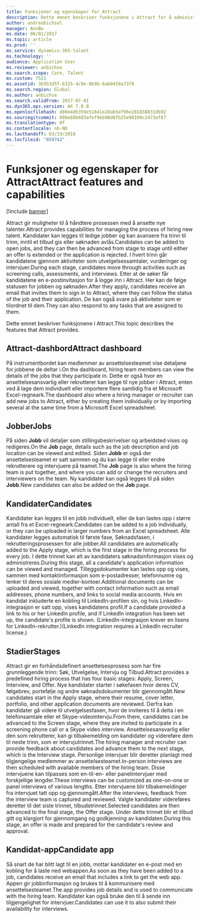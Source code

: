 ```yaml
---
title: Funksjoner og egenskaper for Attract
description: Dette emnet beskriver funksjonene i Attract for å administrere prosessen med å ansette nye talenter.
author: andreabichsel
manager: AnnBe
ms.date: 08/01/2017
ms.topic: article
ms.prod: ''
ms.service: dynamics-365-talent
ms.technology: ''
audience: Application User
ms.reviewer: anbichse
ms.search.scope: Core, Talent
ms.custom: 7521
ms.assetid: 3b953d5f-6325-4c9e-8b9b-6ab0458a73f8
ms.search.region: Global
ms.author: anbichse
ms.search.validFrom: 2017-07-01
ms.dyn365.ops.version: AX 7.0.0
ms.openlocfilehash: d80e4d6359e51841e28ab5ef96e281838831db92
ms.sourcegitcommit: 608e68b603afef9eb98d8fb25e90109c2473ef87
ms.translationtype: HT
ms.contentlocale: nb-NO
ms.lasthandoff: 03/19/2019
ms.locfileid: "859742"
---
```

# <a name="attract-features-and-capabilities"></a><span data-ttu-id="0ad5d-103">Funksjoner og egenskaper for Attract</span><span class="sxs-lookup"><span data-stu-id="0ad5d-103">Attract features and capabilities</span></span>

[!include [banner](includes/banner.md)]

<span data-ttu-id="0ad5d-104">Attract gir muligheter til å håndtere prosessen med å ansette nye talenter.</span><span class="sxs-lookup"><span data-stu-id="0ad5d-104">Attract provides capabilities for managing the process of hiring new talent.</span></span> <span data-ttu-id="0ad5d-105">Kandidater kan legges til ledige jobber og kan avansere fra trinn til trinn, inntil et tilbud gis eller søknaden avlås.</span><span class="sxs-lookup"><span data-stu-id="0ad5d-105">Candidates can be added to open jobs, and they can then be advanced from stage to stage until either an offer is extended or the application is rejected.</span></span> <span data-ttu-id="0ad5d-106">I hvert trinn går kandidatene gjennom aktiviteter som utvelgelsessamtaler, vurderinger og intervjuer.</span><span class="sxs-lookup"><span data-stu-id="0ad5d-106">During each stage, candidates move through activities such as screening calls, assessments, and interviews.</span></span> <span data-ttu-id="0ad5d-107">Etter at de søker får kandidatene en e-postinvitasjon for å logge inn i Attract. Her kan de følge statusen for jobben og søknaden.</span><span class="sxs-lookup"><span data-stu-id="0ad5d-107">After they apply, candidates receive an email that invites them to sign in to Attract, where they can follow the status of the job and their application.</span></span> <span data-ttu-id="0ad5d-108">De kan også svare på aktiviteter som er tilordnet til dem.</span><span class="sxs-lookup"><span data-stu-id="0ad5d-108">They can also respond to any tasks that are assigned to them.</span></span>

<span data-ttu-id="0ad5d-109">Dette emnet beskriver funksjonene i Attract.</span><span class="sxs-lookup"><span data-stu-id="0ad5d-109">This topic describes the features that Attract provides.</span></span>

## <a name="attract-dashboard"></a><span data-ttu-id="0ad5d-110">Attract-dashbord</span><span class="sxs-lookup"><span data-stu-id="0ad5d-110">Attract dashboard</span></span>
<span data-ttu-id="0ad5d-111">På instrumentbordet kan medlemmer av ansettelsesteamet vise detaljene for jobbene de deltar i.</span><span class="sxs-lookup"><span data-stu-id="0ad5d-111">On the dashboard, hiring team members can view the details of the jobs that they participate in.</span></span> <span data-ttu-id="0ad5d-112">Dette er også hvor en ansettelsesansvarlig eller rekrutterer kan legge til nye jobber i Attract, enten ved å lage dem individuelt eller importere flere samtidig fra et Microsoft Excel-regneark.</span><span class="sxs-lookup"><span data-stu-id="0ad5d-112">The dashboard also where a hiring manager or recruiter can add new jobs to Attract, either by creating them individually or by importing several at the same time from a Microsoft Excel spreadsheet.</span></span>

## <a name="jobs"></a><span data-ttu-id="0ad5d-113">Jobber</span><span class="sxs-lookup"><span data-stu-id="0ad5d-113">Jobs</span></span>
<span data-ttu-id="0ad5d-114">På siden **Jobb** vil detaljer som stillingsbeskrivelser og arbeidsted vises og redigeres.</span><span class="sxs-lookup"><span data-stu-id="0ad5d-114">On the **Job** page, details such as the job description and job location can be viewed and edited.</span></span> <span data-ttu-id="0ad5d-115">Siden **Jobb** er også der ansettelsesteamet er satt sammen og du kan legge til eller endre rekrutterere og intervjuere på teamet.</span><span class="sxs-lookup"><span data-stu-id="0ad5d-115">The **Job** page is also where the hiring team is put together, and where you can add or change the recruiters and interviewers on the team.</span></span> <span data-ttu-id="0ad5d-116">Ny kandidater kan også legges til på siden **Jobb**.</span><span class="sxs-lookup"><span data-stu-id="0ad5d-116">New candidates can also be added on the **Job** page.</span></span>

## <a name="candidates"></a><span data-ttu-id="0ad5d-117">Kandidater</span><span class="sxs-lookup"><span data-stu-id="0ad5d-117">Candidates</span></span>
<span data-ttu-id="0ad5d-118">Kandidater kan legges til en jobb individuelt, eller de kan lastes opp i større antall fra et Excel-regneark.</span><span class="sxs-lookup"><span data-stu-id="0ad5d-118">Candidates can be added to a job individually, or they can be uploaded in larger numbers from an Excel spreadsheet.</span></span> <span data-ttu-id="0ad5d-119">Alle kandidater legges automatisk til første fase, Søknadsfasen, i rekrutteringsprosessen for alle jobber.</span><span class="sxs-lookup"><span data-stu-id="0ad5d-119">All candidates are automatically added to the Apply stage, which is the first stage in the hiring process for every job.</span></span> <span data-ttu-id="0ad5d-120">I dette trinnet kan alt av kandidaters søknadsinformasjon vises og administreres.</span><span class="sxs-lookup"><span data-stu-id="0ad5d-120">During this stage, all a candidate's application information can be viewed and managed.</span></span> <span data-ttu-id="0ad5d-121">Tilleggsdokumenter kan lastes opp og vises, sammen med kontaktinformasjon som e-postadresser, telefonnumre og lenker til deres sosiale medier-kontoer.</span><span class="sxs-lookup"><span data-stu-id="0ad5d-121">Additional documents can be uploaded and viewed, together with contact information such as email addresses, phone numbers, and links to social media accounts.</span></span> <span data-ttu-id="0ad5d-122">Hvis en kandidat inkluderte en kobling til LinkedIn-profilen sin, og hvis LinkedIn-integrasjon er satt opp, vises kandidatens profil.</span><span class="sxs-lookup"><span data-stu-id="0ad5d-122">If a candidate provided a link to his or her LinkedIn profile, and if LinkedIn integration has been set up, the candidate's profile is shown.</span></span> <span data-ttu-id="0ad5d-123">(LinkedIn-integrasjon krever en lisens for LinkedIn-rekrutter.)</span><span class="sxs-lookup"><span data-stu-id="0ad5d-123">(LinkedIn integration requires a LinkedIn recruiter license.)</span></span>

## <a name="stages"></a><span data-ttu-id="0ad5d-124">Stadier</span><span class="sxs-lookup"><span data-stu-id="0ad5d-124">Stages</span></span>
<span data-ttu-id="0ad5d-125">Attract gir en forhåndsdefinert ansettelsesprosess som har fire grunnleggende trinn: Søk, Utvelgelse, Intervju og Tilbud.</span><span class="sxs-lookup"><span data-stu-id="0ad5d-125">Attract provides a predefined hiring process that has four basic stages: Apply, Screen, Interview, and Offer.</span></span> <span data-ttu-id="0ad5d-126">Nye kandidater starter i søkefasen hvor deres CV, følgebrev, portefølje og andre søknadsdokumenter blir gjennomgått.</span><span class="sxs-lookup"><span data-stu-id="0ad5d-126">New candidates start in the Apply stage, where their resume, cover letter, portfolio, and other application documents are reviewed.</span></span> <span data-ttu-id="0ad5d-127">Derfra kan kandidater gå videre til utvelgelsesfasen, hvor de inviteres til å delta i en telefonsamtale eller et Skype-videointervju.</span><span class="sxs-lookup"><span data-stu-id="0ad5d-127">From there, candidates can be advanced to the Screen stage, where they are invited to participate in a screening phone call or a Skype video interview.</span></span> <span data-ttu-id="0ad5d-128">Ansettelsesansvarlig eller den som rekrutterer, kan gi tilbakemelding om kandidater og videreføre dem til neste trinn, som er intervjutrinnet.</span><span class="sxs-lookup"><span data-stu-id="0ad5d-128">The hiring manager and recruiter can provide feedback about candidates and advance them to the next stage, which is the Interview stage.</span></span> <span data-ttu-id="0ad5d-129">Personlige intervjuer blir deretter planlagt med tilgjengelige medlemmer av ansettelsesteamet.</span><span class="sxs-lookup"><span data-stu-id="0ad5d-129">In-person interviews are then scheduled with available members of the hiring team.</span></span> <span data-ttu-id="0ad5d-130">Disse intervjuene kan tilpasses som en-til-en- eller panelintervjuer med forskjellige lengder.</span><span class="sxs-lookup"><span data-stu-id="0ad5d-130">These interviews can be customized as one-on-one or panel interviews of various lengths.</span></span> <span data-ttu-id="0ad5d-131">Etter intervjuene blir tilbakemeldinger fra intervjuet tatt opp og gjennomgått.</span><span class="sxs-lookup"><span data-stu-id="0ad5d-131">After the interviews, feedback from the interview team is captured and reviewed.</span></span> <span data-ttu-id="0ad5d-132">Valgte kandidater videreføres deretter til det siste trinnet, tilbudstrinnet.</span><span class="sxs-lookup"><span data-stu-id="0ad5d-132">Selected candidates are then advanced to the final stage, the Offer stage.</span></span> <span data-ttu-id="0ad5d-133">Under dette trinnet blir et tilbud gitt og klargjort for gjennomgang og godkjenning av kandidaten.</span><span class="sxs-lookup"><span data-stu-id="0ad5d-133">During this stage, an offer is made and prepared for the candidate's review and approval.</span></span>

## <a name="candidate-app"></a><span data-ttu-id="0ad5d-134">Kandidat-app</span><span class="sxs-lookup"><span data-stu-id="0ad5d-134">Candidate app</span></span>
<span data-ttu-id="0ad5d-135">Så snart de har blitt lagt til en jobb, mottar kandidater en e-post med en kobling for å laste ned webappen.</span><span class="sxs-lookup"><span data-stu-id="0ad5d-135">As soon as they have been added to a job, candidates receive an email that includes a link to get the web app.</span></span> <span data-ttu-id="0ad5d-136">Appen gir jobbinformasjon og brukes til å kommunisere med ansettelsesteamet.</span><span class="sxs-lookup"><span data-stu-id="0ad5d-136">The app provides job details and is used to communicate with the hiring team.</span></span> <span data-ttu-id="0ad5d-137">Kandidater kan også bruke den til å sende inn tilgjengelighet for intervjuer.</span><span class="sxs-lookup"><span data-stu-id="0ad5d-137">Candidates can use it to also submit their availability for interviews.</span></span>
